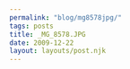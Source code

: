 ```yaml
---
permalink: "blog/mg8578jpg/"
tags: posts
title: _MG_8578.JPG
date: 2009-12-22
layout: layouts/post.njk
---
```


